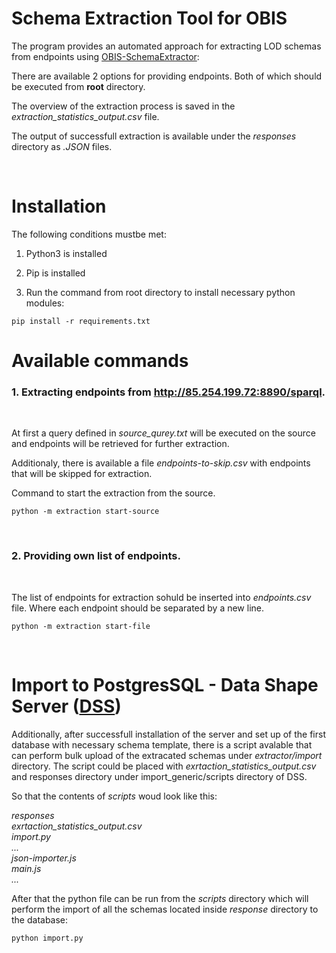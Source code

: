 # Schema Extraction Tool for OBIS

The program provides an automated approach for extracting LOD schemas from endpoints using [OBIS-SchemaExtractor](https://github.com/LUMII-Syslab/OBIS-SchemaExtractor):

There are available 2 options for providing endpoints. Both of which should be executed from **root** directory.

The overview of the extraction process is saved in the _extraction_statistics_output.csv_ file.

The output of successfull extraction is available under the _responses_ directory as _.JSON_ files.

<br>

# Installation

The following conditions mustbe met:

1. Python3 is installed

2. Pip is installed

3. Run the command from root directory to install necessary python modules:

```
pip install -r requirements.txt
```

# Available commands

### 1. Extracting endpoints from http://85.254.199.72:8890/sparql.

<br>

At first a query defined in _source_qurey.txt_ will be executed on the source and endpoints will be retrieved for further extraction.

Additionaly, there is available a file _endpoints-to-skip.csv_ with endpoints that will be skipped for extraction.

Command to start the extraction from the source. 
```
python -m extraction start-source
```
<br>

### 2. Providing own list of endpoints.
<br>

The list of endpoints for extraction sohuld be inserted into _endpoints.csv_ file. Where each endpoint should be separated by a new line.

```
python -m extraction start-file
```
<br>

# Import to PostgresSQL - Data Shape Server ([DSS](https://github.com/LUMII-Syslab/data-shape-server))

Additionally, after successfull installation of the server and set up of the first database with necessary schema template, there is a script avalable that can perform bulk upload of the extracated schemas under _extractor/import_ directory. The script could be placed with _exrtaction_statistics_output.csv_ and responses directory under import_generic/scripts directory of DSS.

So that the contents of _scripts_ woud look like this:

_responses_<br>
_exrtaction_statistics_output.csv_<br>
_import.py_<br>
_..._<br>
_json-importer.js_<br>
_main.js_<br>
_..._<br>

After that the python file can be run from the _scripts_ directory which will perform the import of all the schemas located inside _response_ directory to the database:

```
python import.py
```
